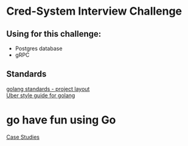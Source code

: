 # Cred-System Interview Challenge

## Using for this challenge:
- Postgres database
- gRPC

## Standards
<a href="https://github.com/golang-standards/project-layout">golang standards - project layout</a></br>
<a href="https://github.com/uber-go/guide">Uber style guide for golang</a>

# go have fun using Go
<a href="https://go.dev/solutions/#case-studies">Case Studies</a> 
